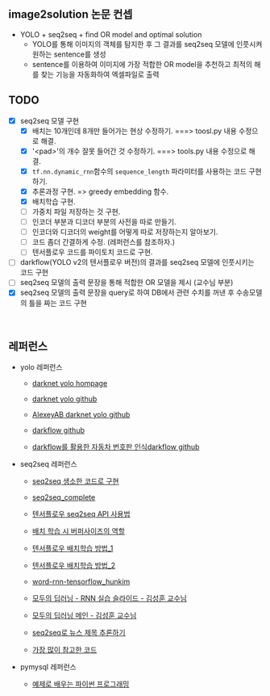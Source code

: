 ## image2solution 논문 컨셉

- YOLO + seq2seq + find OR model and optimal solution
  - YOLO를 통해 이미지의 객체를 탐지한 후 그 결과를 seq2seq 모델에 인풋시켜 원하는 sentence를 생성
  - sentence를 이용하여 이미지에 가장 적합한 OR model을 추천하고 최적의 해를 찾는 기능을 자동화하여 엑셀파일로 출력

## TODO

- [x] seq2seq 모델 구현
  - [x] 배치는 10개인데 8개만 들어가는 현상 수정하기. ===> toosl.py 내용 수정으로 해결.
  - [x] '\<pad\>'의 개수 잘못 들어간 것 수정하기. ===> tools.py 내용 수정으로 해결.
  - [x] `tf.nn.dynamic_rnn`함수의 `sequence_length` 파라미터를 사용하는 코드 구현하기.
  - [x] 추론과정 구현. => greedy embedding 함수.
  - [x] 배치학습 구현.
  - [ ] 가중치 파일 저장하는 것 구현.
  - [ ] 인코더 부분과 디코더 부분의 사전을 따로 만들기.
  - [ ] 인코더와 디코더의 weight를 어떻게 따로 저장하는지 알아보기.
  - [ ] 코드 좀더 간결하게 수정. (레퍼런스를 참조하자.)
  - [ ] 텐서플로우 코드를 파이토치 코드로 구현.
- [ ] darkflow(YOLO v2의 텐서플로우 버전)의 결과를 seq2seq 모델에 인풋시키는 코드 구현
- [ ] seq2seq 모델의 출력 문장을 통해 적합한 OR 모델을 제시 (교수님 부분)
- [x] seq2seq 모델의 출력 문장을 query로 하여 DB에서 관련 수치를 꺼낸 후 수송모델의 틀을 짜는 코드 구현

<br>

## 레퍼런스

- yolo 레퍼런스

  - [darknet yolo hompage](https://pjreddie.com/darknet/yolo/)

  - [darknet yolo github](https://github.com/pjreddie/darknet)

  - [AlexeyAB darknet yolo github](https://github.com/AlexeyAB/darknet)

  - [darkflow github](https://github.com/thtrieu/darkflow)

  - [darkflow를 활용한 자동차 번호판 인식](https://park-ju-hyeong.github.io/2018/04/11/%E1%84%8C%E1%85%A1%E1%84%83%E1%85%A9%E1%86%BC%E1%84%8E%E1%85%A1-%E1%84%87%E1%85%A5%E1%86%AB%E1%84%92%E1%85%A9%E1%84%91%E1%85%A1%E1%86%AB-%E1%84%8B%E1%85%B5%E1%86%AB%E1%84%89%E1%85%B5%E1%86%A8-(OCR)-with-YOLO-v2/)[darkflow github](https://github.com/thtrieu/darkflow)

- seq2seq 레퍼런스
  - [seq2seq 생소한 코드로 구현](https://towardsdatascience.com/seq2seq-model-in-tensorflow-ec0c557e560f)

  - [seq2seq_complete](https://github.com/deep-diver/EN-FR-MLT-tensorflow/blob/master/dlnd_language_translationv2.ipynb)

  - [텐서플로우 seq2seq API 사용법](https://github.com/j-min/tf_tutorial_plus/blob/master/RNN_seq2seq/contrib_seq2seq/01_TrainingHelper.ipynb)

  - [배치 학습 시 버퍼사이즈의 역할](https://stackoverflow.com/questions/46444018/meaning-of-buffer-size-in-dataset-map-dataset-prefetch-and-dataset-shuffle)

  - [텐서플로우 배치학습 방법_1](https://medium.com/trackin-datalabs/input-data-tf-data-%EC%9C%BC%EB%A1%9C-batch-%EB%A7%8C%EB%93%A4%EA%B8%B0-1c96f17c3696)

  - [텐서플로우 배치학습 방법_2](https://hiseon.me/2018/04/15/tensorflow-dataset/)

  - [word-rnn-tensorflow_hunkim](https://github.com/hunkim/word-rnn-tensorflow)

  - [모두의 딥러닝 - RNN 실습 슬라이드 - 김성훈 교수님](https://docs.google.com/presentation/d/1UpZVnOvouIbXd0MAFBltSra5rRpsiJ-UyBUKGCrfYoo/edit#slide=id.g1ed9069b96_0_184)

  - [모두의 딥러닝 메인 - 김성훈 교수님](https://hunkim.github.io/ml/)

  - [seq2seq로 뉴스 제목 추론하기](https://ratsgo.github.io/natural%20language%20processing/2017/03/12/s2s/)

  - [가장 많이 참고한 코드](https://nbviewer.jupyter.org/github/aisolab/CS20/blob/master/Lec12_Seq2Seq%20with%20Attention/Lec12_Seq2Seq%20by%20Encoder%20RNN%20and%20Decoder%20RNN.ipynb)

- pymysql 레퍼런스

  - [예제로 배우는 파이썬 프로그래밍](http://pythonstudy.xyz/python/article/202-MySQL-%EC%BF%BC%EB%A6%AC)